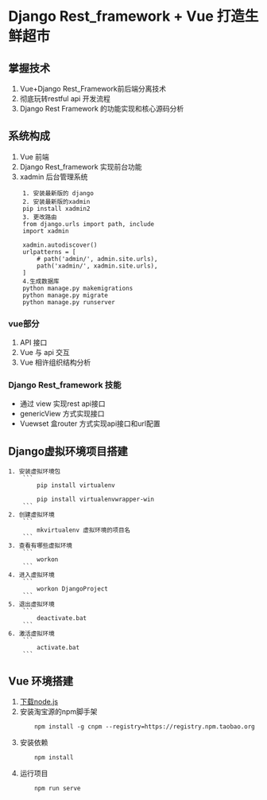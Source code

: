# Django Rest_framework + Vue  打造生鲜超市
## 掌握技术
1. Vue+Django Rest_Framework前后端分离技术
2. 彻底玩转restful api 开发流程
3. Django Rest Framework 的功能实现和核心源码分析

## 系统构成
1. Vue 前端
2. Django Rest_framework 实现前台功能
3. xadmin 后台管理系统
```
    1. 安装最新版的 django
    2. 安装最新版的xadmin
    pip install xadmin2
    3. 更改路由
    from django.urls import path, include
    import xadmin

    xadmin.autodiscover()
    urlpatterns = [
        # path('admin/', admin.site.urls),
        path('xadmin/', xadmin.site.urls),
    ]
    4.生成数据库
    python manage.py makemigrations
    python manage.py migrate
    python manage.py runserver
```

### vue部分
1. API 接口
2. Vue 与 api 交互
3. Vue 相许组织结构分析

### Django Rest_framework 技能
- 通过 view 实现rest api接口
- genericView 方式实现接口
- Vuewset 盒router 方式实现api接口和url配置

## Django虚拟环境项目搭建
    1. 安装虚拟环境包
        ```
            pip install virtualenv

            pip install virtualenvwrapper-win
        ```
    2. 创建虚拟环境
        ```
            mkvirtualenv 虚拟环境的项目名
        ```
    3. 查看有哪些虚拟环境
        ```
            workon 
        ```
    4. 进入虚拟环境
        ```
            workon DjangoProject
        ```
    5. 退出虚拟环境
        ```
            deactivate.bat
        ```
    6. 激活虚拟环境
        ```
            activate.bat
        ```
## Vue 环境搭建
1. [下载node.js](https://nodejs.org/en/)
2. 安装淘宝源的npm脚手架
    ```
        npm install -g cnpm --registry=https://registry.npm.taobao.org
    ```
3. 安装依赖
    ```
        npm install
    ```
4. 运行项目
    ```
        npm run serve
    ```
